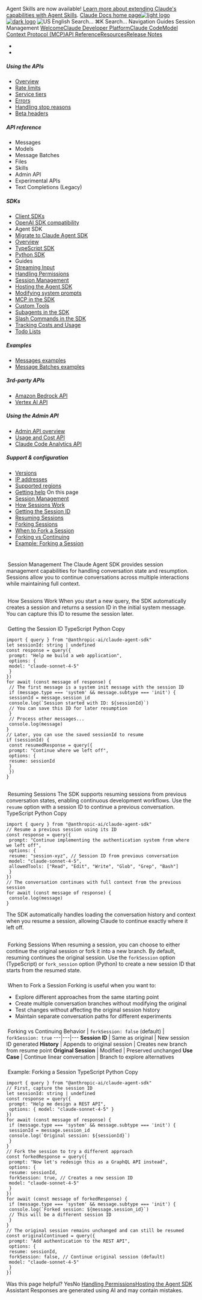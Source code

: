 Agent Skills are now available! [Learn more about extending Claude's capabilities with Agent Skills](/en/docs/agents-and-tools/agent-skills/overview).
[Claude Docs home page![light logo](https://mintcdn.com/anthropic-claude-docs/DcI2Ybid7ZEnFaf0/logo/light.svg?fit=max&auto=format&n=DcI2Ybid7ZEnFaf0&q=85&s=c877c45432515ee69194cb19e9f983a2)![dark logo](https://mintcdn.com/anthropic-claude-docs/DcI2Ybid7ZEnFaf0/logo/dark.svg?fit=max&auto=format&n=DcI2Ybid7ZEnFaf0&q=85&s=f5bb877be0cb3cba86cf6d7c88185216)](/)
![US](https://d3gk2c5xim1je2.cloudfront.net/flags/US.svg)
English
Search...
⌘K
Search...
Navigation
Guides
Session Management
[Welcome](/en/home)[Claude Developer Platform](/en/docs/intro)[Claude Code](/en/docs/claude-code/overview)[Model Context Protocol (MCP)](/en/docs/mcp)[API Reference](/en/api/messages)[Resources](/en/resources/overview)[Release Notes](/en/release-notes/overview)
* [](/en/docs/intro)
* [](/en/api/overview)
##### Using the APIs
 * [Overview](/en/api/overview)
 * [Rate limits](/en/api/rate-limits)
 * [Service tiers](/en/api/service-tiers)
 * [Errors](/en/api/errors)
 * [Handling stop reasons](/en/api/handling-stop-reasons)
 * [Beta headers](/en/api/beta-headers)
##### API reference
 * Messages
 * Models
 * Message Batches
 * Files
 * Skills
 * Admin API
 * Experimental APIs
 * Text Completions (Legacy)
##### SDKs
 * [Client SDKs](/en/api/client-sdks)
 * [OpenAI SDK compatibility](/en/api/openai-sdk)
 * Agent SDK
 * [Migrate to Claude Agent SDK](/en/docs/claude-code/sdk/migration-guide)
 * [Overview](/en/api/agent-sdk/overview)
 * [TypeScript SDK](/en/api/agent-sdk/typescript)
 * [Python SDK](/en/api/agent-sdk/python)
 * Guides
 * [Streaming Input](/en/api/agent-sdk/streaming-vs-single-mode)
 * [Handling Permissions](/en/api/agent-sdk/permissions)
 * [Session Management](/en/api/agent-sdk/sessions)
 * [Hosting the Agent SDK](/en/api/agent-sdk/hosting)
 * [Modifying system prompts](/en/api/agent-sdk/modifying-system-prompts)
 * [MCP in the SDK](/en/api/agent-sdk/mcp)
 * [Custom Tools](/en/api/agent-sdk/custom-tools)
 * [Subagents in the SDK](/en/api/agent-sdk/subagents)
 * [Slash Commands in the SDK](/en/api/agent-sdk/slash-commands)
 * [Tracking Costs and Usage](/en/api/agent-sdk/cost-tracking)
 * [Todo Lists](/en/api/agent-sdk/todo-tracking)
##### Examples
 * [Messages examples](/en/api/messages-examples)
 * [Message Batches examples](/en/api/messages-batch-examples)
##### 3rd-party APIs
 * [Amazon Bedrock API](/en/api/claude-on-amazon-bedrock)
 * [Vertex AI API](/en/api/claude-on-vertex-ai)
##### Using the Admin API
 * [Admin API overview](/en/api/administration-api)
 * [Usage and Cost API](/en/api/usage-cost-api)
 * [Claude Code Analytics API](/en/api/claude-code-analytics-api)
##### Support & configuration
 * [Versions](/en/api/versioning)
 * [IP addresses](/en/api/ip-addresses)
 * [Supported regions](/en/api/supported-regions)
 * [Getting help](/en/api/getting-help)
On this page
 * [Session Management](#session-management)
 * [How Sessions Work](#how-sessions-work)
 * [Getting the Session ID](#getting-the-session-id)
 * [Resuming Sessions](#resuming-sessions)
 * [Forking Sessions](#forking-sessions)
 * [When to Fork a Session](#when-to-fork-a-session)
 * [Forking vs Continuing](#forking-vs-continuing)
 * [Example: Forking a Session](#example%3A-forking-a-session)
# 
[​](#session-management)
Session Management
The Claude Agent SDK provides session management capabilities for handling conversation state and resumption. Sessions allow you to continue conversations across multiple interactions while maintaining full context.
## 
[​](#how-sessions-work)
How Sessions Work
When you start a new query, the SDK automatically creates a session and returns a session ID in the initial system message. You can capture this ID to resume the session later.
### 
[​](#getting-the-session-id)
Getting the Session ID
TypeScript
Python
Copy
```
import { query } from "@anthropic-ai/claude-agent-sdk"
let sessionId: string | undefined
const response = query({
 prompt: "Help me build a web application",
 options: {
 model: "claude-sonnet-4-5"
 }
})
for await (const message of response) {
 // The first message is a system init message with the session ID
 if (message.type === 'system' && message.subtype === 'init') {
 sessionId = message.session_id
 console.log(`Session started with ID: ${sessionId}`)
 // You can save this ID for later resumption
 }
 // Process other messages...
 console.log(message)
}
// Later, you can use the saved sessionId to resume
if (sessionId) {
 const resumedResponse = query({
 prompt: "Continue where we left off",
 options: {
 resume: sessionId
 }
 })
}
```
## 
[​](#resuming-sessions)
Resuming Sessions
The SDK supports resuming sessions from previous conversation states, enabling continuous development workflows. Use the `resume` option with a session ID to continue a previous conversation.
TypeScript
Python
Copy
```
import { query } from "@anthropic-ai/claude-agent-sdk"
// Resume a previous session using its ID
const response = query({
 prompt: "Continue implementing the authentication system from where we left off",
 options: {
 resume: "session-xyz", // Session ID from previous conversation
 model: "claude-sonnet-4-5",
 allowedTools: ["Read", "Edit", "Write", "Glob", "Grep", "Bash"]
 }
})
// The conversation continues with full context from the previous session
for await (const message of response) {
 console.log(message)
}
```
The SDK automatically handles loading the conversation history and context when you resume a session, allowing Claude to continue exactly where it left off.
## 
[​](#forking-sessions)
Forking Sessions
When resuming a session, you can choose to either continue the original session or fork it into a new branch. By default, resuming continues the original session. Use the `forkSession` option (TypeScript) or `fork_session` option (Python) to create a new session ID that starts from the resumed state.
### 
[​](#when-to-fork-a-session)
When to Fork a Session
Forking is useful when you want to:
 * Explore different approaches from the same starting point
 * Create multiple conversation branches without modifying the original
 * Test changes without affecting the original session history
 * Maintain separate conversation paths for different experiments
### 
[​](#forking-vs-continuing)
Forking vs Continuing
Behavior | `forkSession: false` (default) | `forkSession: true` 
---|---|--- 
**Session ID** | Same as original | New session ID generated 
**History** | Appends to original session | Creates new branch from resume point 
**Original Session** | Modified | Preserved unchanged 
**Use Case** | Continue linear conversation | Branch to explore alternatives 
### 
[​](#example%3A-forking-a-session)
Example: Forking a Session
TypeScript
Python
Copy
```
import { query } from "@anthropic-ai/claude-agent-sdk"
// First, capture the session ID
let sessionId: string | undefined
const response = query({
 prompt: "Help me design a REST API",
 options: { model: "claude-sonnet-4-5" }
})
for await (const message of response) {
 if (message.type === 'system' && message.subtype === 'init') {
 sessionId = message.session_id
 console.log(`Original session: ${sessionId}`)
 }
}
// Fork the session to try a different approach
const forkedResponse = query({
 prompt: "Now let's redesign this as a GraphQL API instead",
 options: {
 resume: sessionId,
 forkSession: true, // Creates a new session ID
 model: "claude-sonnet-4-5"
 }
})
for await (const message of forkedResponse) {
 if (message.type === 'system' && message.subtype === 'init') {
 console.log(`Forked session: ${message.session_id}`)
 // This will be a different session ID
 }
}
// The original session remains unchanged and can still be resumed
const originalContinued = query({
 prompt: "Add authentication to the REST API",
 options: {
 resume: sessionId,
 forkSession: false, // Continue original session (default)
 model: "claude-sonnet-4-5"
 }
})
```
Was this page helpful?
YesNo
[Handling Permissions](/en/api/agent-sdk/permissions)[Hosting the Agent SDK](/en/api/agent-sdk/hosting)
Assistant
Responses are generated using AI and may contain mistakes.